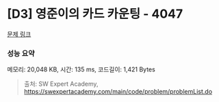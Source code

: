 # [D3] 영준이의 카드 카운팅 - 4047 

[문제 링크](https://swexpertacademy.com/main/code/problem/problemDetail.do?contestProbId=AWIsY84KEPMDFAWN) 

### 성능 요약

메모리: 20,048 KB, 시간: 135 ms, 코드길이: 1,421 Bytes



> 출처: SW Expert Academy, https://swexpertacademy.com/main/code/problem/problemList.do